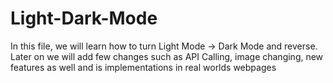 # Light-Dark-Mode
In this file, we will learn how to turn Light Mode -> Dark Mode and reverse. Later on we will add few changes such as API Calling, image changing, new features as well and is implementations in real worlds webpages
